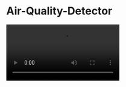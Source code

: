 # Air-Quality-Detector
<code><video src="https://drive.google.com/file/d/1NI4t-gZJkDFYCxlU6r_wtLgKTicX_t0K/view?usp=sharing"></video></code>
